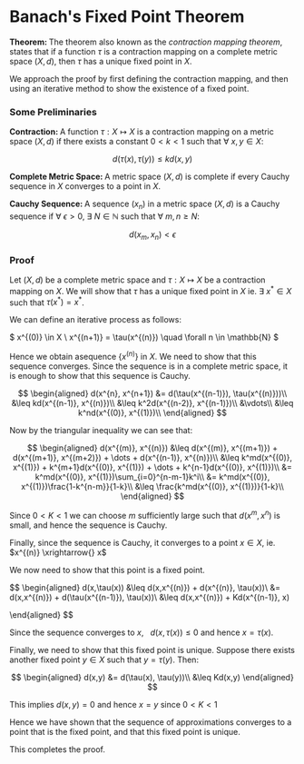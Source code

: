 # Banach's Fixed Point Theorem

<strong>Theorem: </strong> The theorem also known as the _contraction_ _mapping_ _theorem_, states that if a function $\tau$ is a contraction mapping on a complete metric space $(X,d)$, then $\tau$ has a unique fixed point in $X$.

We approach the proof by first defining the contraction mapping, and then using an iterative method to show the existence of a fixed point.

### Some Preliminaries

<strong>Contraction: </strong> A function $\tau: X \mapsto X$ is a contraction mapping on a metric space $(X,d)$ if there exists a constant $0 < k < 1$ such that $\forall$ $x,y \in X$:

$$
d(\tau(x),\tau(y)) \leq kd(x,y)
$$

<strong>Complete Metric Space: </strong> A metric space $(X,d)$ is complete if every Cauchy sequence in $X$ converges to a point in $X$.

<strong>Cauchy Sequence: </strong> A sequence $(x_n)$ in a metric space $(X,d)$ is a Cauchy sequence if $\forall$ $\epsilon > 0$, $\exists$ $N \in \mathbb{N}$ such that $\forall$ $m,n \geq N$:

$$
d(x_m,x_n) < \epsilon
$$

### Proof

Let $(X,d)$ be a complete metric space and $\tau: X \mapsto X$ be a contraction mapping on $X$. We will show that $\tau$ has a unique fixed point in $X$ ie. $\exists$ $x^* \in X$ such that $\tau(x^*) = x^*$.

We can define an iterative process as follows:

$
x^{(0)} \in X \\
x^{(n+1)} = \tau(x^{(n)}) \quad \forall n \in \mathbb{N}
$

Hence we obtain  asequence {$x^{(n)}$} in $X$. We need to show that this sequence converges. Since the sequence is in a complete metric space, it is enough to show that this sequence is Cauchy.

$$
\begin{aligned}
d(x^{n}, x^{n+1}) &= d(\tau(x^{(n-1)}), \tau(x^{(n)}))\\
     &\leq kd(x^{(n-1)}, x^{(n)})\\
     &\leq k^2d(x^{(n-2)}, x^{(n-1)})\\
     &\vdots\\
     &\leq k^nd(x^{(0)}, x^{(1)})\\
\end{aligned}
$$

Now by the triangular inequality we can see that:

$$
\begin{aligned}
d(x^{(m)}, x^{(n)}) &\leq d(x^{(m)}, x^{(m+1)}) + d(x^{(m+1)}, x^{(m+2)}) + \dots + d(x^{(n-1)}, x^{(n)})\\
     &\leq k^md(x^{(0)}, x^{(1)}) + k^{m+1}d(x^{(0)}, x^{(1)}) + \dots + k^{n-1}d(x^{(0)}, x^{(1)})\\
     &= k^md(x^{(0)}, x^{(1)})\sum_{i=0}^{n-m-1}k^i\\
     &= k^md(x^{(0)}, x^{(1)})\frac{1-k^{n-m}}{1-k}\\
     &\leq \frac{k^md(x^{(0)}, x^{(1)})}{1-k}\\
\end{aligned}
$$

Since $0 < K < 1$ we can choose $m$ sufficiently large such that $d(x^{m}, x^{n})$ is small, and hence the sequence is Cauchy.

Finally, since the sequence is Cauchy, it converges to a point $x \in X$, ie. &nbsp; $x^{(n)} \xrightarrow{} x$

We now need to show that this point is a fixed point.

$$
\begin{aligned}
d(x,\tau(x)) &\leq d(x,x^{(n)}) + d(x^{(n)}, \tau(x))\\
&= d(x,x^{(n)}) + d(\tau(x^{(n-1)}), \tau(x))\\
&\leq d(x,x^{(n)}) + Kd(x^{(n-1)}, x)

\end{aligned}
$$

Since the sequence converges to $x$, &nbsp; $d(x,\tau(x)) \leq 0$ and hence $x = \tau(x)$.

Finally, we need to show that this fixed point is unique. Suppose there exists another fixed point $y \in X$ such that $y = \tau(y)$. Then:

$$
\begin{aligned}
d(x,y) &= d(\tau(x), \tau(y))\\
&\leq Kd(x,y)
\end{aligned}
$$

This implies $d(x,y) = 0$ and hence $x = y$ since $0 < K < 1$

Hence we have shown that the sequence of approximations converges to a point that is the fixed point, and that this fixed point is unique.

This completes the proof.




